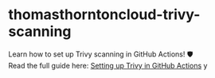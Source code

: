 # thomasthorntoncloud-trivy-scanning

Learn how to set up Trivy scanning in GitHub Actions! 🛡️  
Read the full guide here: [Setting up Trivy in GitHub Actions](http://thomasthornton.cloud/2025/03/18/setting-up-trivy-in-your-github-actions/) 
y

